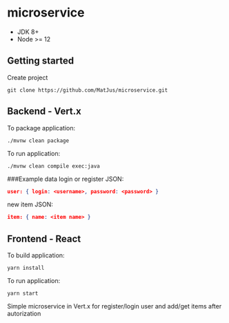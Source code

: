 # microservice
* JDK 8+
* Node >= 12
## Getting started 
Create project
```
git clone https://github.com/MatJus/microservice.git
```
## Backend - Vert.x

To package application:
```
./mvnw clean package
```
To run application:
```
./mvnw clean compile exec:java
```
###Example data
login or register JSON:
```json 
user: { login: <username>, password: <password> }
```
new item JSON:
```json 
item: { name: <item name> }
```
## Frontend - React
To build application:
```
yarn install
```
To run application:
```
yarn start
```

Simple microservice in Vert.x for register/login user and add/get items after autorization

